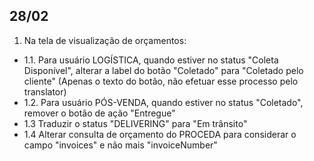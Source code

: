 ## 28/02 ##
1. Na tela de visualização de orçamentos:
- 1.1. Para usuário LOGÍSTICA, quando estiver no status "Coleta Disponível", alterar a label do botão "Coletado" para "Coletado pelo cliente" (Apenas o texto do botão, não efetuar esse processo pelo translator)
- 1.2. Para usuário PÓS-VENDA, quando estiver no status "Coletado", remover o botão de ação "Entregue"
- 1.3 Traduzir o status "DELIVERING" para "Em trânsito"
- 1.4 Alterar consulta de orçamento do PROCEDA para considerar o campo "invoices" e não mais "invoiceNumber"
